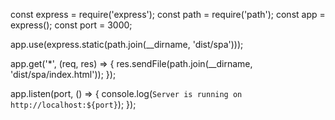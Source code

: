 const express = require('express');
const path = require('path');
const app = express();
const port = 3000;

app.use(express.static(path.join(__dirname, 'dist/spa')));

app.get('*', (req, res) => {
    res.sendFile(path.join(__dirname, 'dist/spa/index.html'));
});

app.listen(port, () => {
    console.log(`Server is running on http://localhost:${port}`);
});
